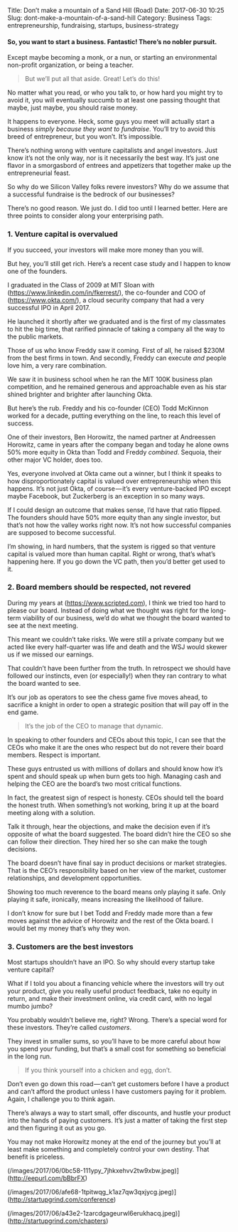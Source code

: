 Title: Don’t make a mountain of a Sand Hill (Road)
Date: 2017-06-30 10:25
Slug: dont-make-a-mountain-of-a-sand-hill
Category: Business
Tags: entrepreneurship, fundraising, startups, business-strategy

#### So, you want to start a business. Fantastic! There’s no nobler pursuit.

Except maybe becoming a monk, or a nun, or starting an environmental non-profit organization, or being a teacher.

> But we’ll put all that aside. Great! Let’s do this!

No matter what you read, or who you talk to, or how hard you might try to avoid it, you will eventually succumb to at least one passing thought that maybe, just maybe, you should raise money.

It happens to everyone. Heck, some guys you meet will actually start a business *simply because they want to fundraise*. You’ll try to avoid this breed of entrepreneur, but you won’t. It’s impossible.

There’s nothing wrong with venture capitalists and angel investors. Just know it’s not the only way, nor is it necessarily the best way. It’s just one flavor in a smorgasbord of entrees and appetizers that together make up the entrepreneurial feast.

So why do we Silicon Valley folks revere investors? Why do we assume that a successful fundraise is the bedrock of our businesses?

There’s no good reason. We just do. I did too until I learned better. Here are three points to consider along your enterprising path.

### 1. Venture capital is overvalued

If you succeed, your investors will make more money than you will.

But hey, you’ll still get rich. Here’s a recent case study and I happen to know one of the founders.

I graduated in the Class of 2009 at MIT Sloan with (https://www.linkedin.com/in/fkerrest/), the co-founder and COO of (https://www.okta.com/), a cloud security company that had a very successful IPO in April 2017.

He launched it shortly after we graduated and is the first of my classmates to hit the big time, that rarified pinnacle of taking a company all the way to the public markets.

Those of us who know Freddy saw it coming. First of all, he raised $230M from the best firms in town. And secondly, Freddy can execute *and* people love him, a very rare combination.

We saw it in business school when he ran the MIT 100K business plan competition, and he remained generous and approachable even as his star shined brighter and brighter after launching Okta.

But here’s the rub. Freddy and his co-founder (CEO) Todd McKinnon worked for a decade, putting everything on the line, to reach this level of success.

One of their investors, Ben Horowitz, the named partner at Andreessen Horowitz, came in years after the company began and today he alone owns 50% more equity in Okta than Todd and Freddy *combined*. Sequoia, their other major VC holder, does too.

Yes, everyone involved at Okta came out a winner, but I think it speaks to how disproportionately capital is valued over entrepreneurship when this happens. It’s not just Okta, of course — it’s every venture-backed IPO except maybe Facebook, but Zuckerberg is an exception in so many ways.

If I could design an outcome that makes sense, I’d have that ratio flipped. The founders should have 50% more equity than any single investor, but that’s not how the valley works right now. It’s not how successful companies are supposed to become successful.

I’m showing, in hard numbers, that the system is rigged so that venture capital is valued more than human capital. Right or wrong, that’s what’s happening here. If you go down the VC path, then you’d better get used to it.

### 2. Board members should be respected, not revered

During my years at (https://www.scripted.com), I think we tried too hard to please our board. Instead of doing what we thought was right for the long-term viability of our business, we’d do what we thought the board wanted to see at the next meeting.

This meant we couldn’t take risks. We were still a private company but we acted like every half-quarter was life and death and the WSJ would skewer us if we missed our earnings.

That couldn’t have been further from the truth. In retrospect we should have followed our instincts, even (or especially!) when they ran contrary to what the board wanted to see.

It’s our job as operators to see the chess game five moves ahead, to sacrifice a knight in order to open a strategic position that will pay off in the end game.

> It’s the job of the CEO to manage that dynamic.

In speaking to other founders and CEOs about this topic, I can see that the CEOs who make it are the ones who respect but do not revere their board members. Respect is important.

These guys entrusted us with millions of dollars and should know how it’s spent and should speak up when burn gets too high. Managing cash and helping the CEO are the board’s two most critical functions.

In fact, the greatest sign of respect is honesty. CEOs should tell the board the honest truth. When something’s not working, bring it up at the board meeting along with a solution.

Talk it through, hear the objections, and make the decision even if it’s opposite of what the board suggested. The board didn’t hire the CEO so she can follow their direction. They hired her so she can make the tough decisions.

The board doesn’t have final say in product decisions or market strategies. That is the CEO’s responsibility based on her view of the market, customer relationships, and development opportunities.

Showing too much reverence to the board means only playing it safe. Only playing it safe, ironically, means increasing the likelihood of failure.

I don’t know for sure but I bet Todd and Freddy made more than a few moves against the advice of Horowitz and the rest of the Okta board. I would bet my money that’s why they won.

### 3. Customers are the best investors

Most startups shouldn’t have an IPO. So why should every startup take venture capital?

What if I told you about a financing vehicle where the investors will try out your product, give you really useful product feedback, take no equity in return, and make their investment online, via credit card, with no legal mumbo jumbo?

You probably wouldn’t believe me, right? Wrong. There’s a special word for these investors. They’re called *customers*.

They invest in smaller sums, so you’ll have to be more careful about how you spend your funding, but that’s a small cost for something so beneficial in the long run.

> If you think yourself into a chicken and egg, don’t.

Don’t even go down this road — can’t get customers before I have a product and can’t afford the product unless I have customers paying for it problem. Again, I challenge you to think again.

There’s always a way to start small, offer discounts, and hustle your product into the hands of paying customers. It’s just a matter of taking the first step and then figuring it out as you go.

You may not make Horowitz money at the end of the journey but you’ll at least make something and completely control your own destiny. That benefit is priceless.

(/images/2017/06/0bc58-111ypy_7jhkxehvv2tw9xbw.jpeg)](http://eepurl.com/bBbrFX)

(/images/2017/06/afe68-1tpitwqg_k1az7qw3qxjycg.jpeg)](http://startupgrind.com/conference)

(/images/2017/06/a43e2-1zarcdgageurwl6erukhacq.jpeg)](http://startupgrind.com/chapters)